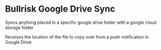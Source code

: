 # Bullrisk Google Drive Sync
Syncs anything placed in a specific google drive folder with a google cloud storage folder.

Receives the location of the file to copy over from a push notification in Google Drive.

